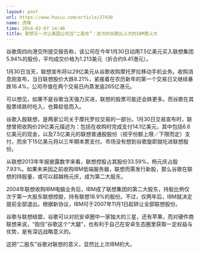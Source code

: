 ```yaml
---
layout: post
url: https://www.huxiu.com/article/27430
name: 虎嗅
time: 2014-02-07 14:40
title: 联想又一次让美国公司当“二股东”：这次的谷歌比上次的IBM意义大
---
```

谷歌周四向港交所提交报告称，该公司在今年1月30日动用7.5亿美元买入联想集团5.94%的股份，平均成交价格为1.213美元（折合约9.41港元）。

1月30日当天，联想宣布将以29亿美元从谷歌收购摩托罗拉移动手机业务。收购消息刚宣布，当日联想股价大跌8.21%，紧接着在农历新年的第一个交易日又继续暴跌16.4%，公司市值在两个交易日内蒸发逾265亿港元。

可以想见，如果不是谷歌当天强力买进，联想的股票可能还会跌更多。而谷歌在其股票续跌时吃入，也算趁低而入。

谷歌入股联想，是两家公司关于摩托罗拉交易的一部分。1月30日交易宣布时，联想曾把收购价29亿美元描述为：包括在收购时完成支付14.1亿美元，其中包括6.6亿美元的现金，以及7.5亿美元的联想普通股股份（视乎份额上限／下限而定）支付，而余下15亿美元将以三年期本票支付。市场没有想到谷歌旋即就吃进联想股份。

从联想2013年年报披露数字来看，联想控股占其股份33.59%，杨元庆占股7.93%。如果未来因之前收购IBM低端服务器，联想而需发行新股，那么谷歌在联想的持股量，或可以超越杨元庆，成为第二大股东。

2004年联想收购IBM电脑业务后，IBM成了联想集团的第二大股东，持股比例仅次于第一大股东联想控股，持有联想18.9%的股份。不过，仅两年后，IBM就决定提前全部退出。根据新协议，IBM可于2007年11月1日起转让全部联想股份。

谷歌与联想结盟，谷歌可以对抗安卓圈中一家独大的三星，还有苹果，而对硬件商联想来说，“抱住”谷歌这个“大腿”，也有利于自己在安卓生态圈里获取一定权益与优势，是有深远战略意义的。

这把“二股东”谷歌对联想的意义，显然比上次IBM的大。

